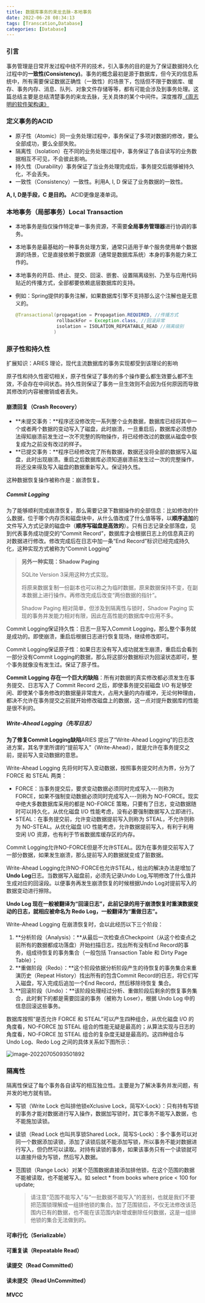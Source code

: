 ```yaml
---
title: 数据库事务的来龙去脉-本地事务
date: 2022-06-28 08:34:13
tags: [Transcation,Database]
categories: [Database]
---
```


### 引言

事务管理是日常开发过程中绕不开的技术，引入事务的目的是为了保证数据持久化过程中的**一致性(Consistency)**。事务的概念最初是源于数据库，但今天的信息系统中，所有需要保证数据正确性（一致性）的场景下，包括但不限于数据库、缓存、事务内存、消息、队列、对象文件存储等等，都有可能会涉及到事务处理。这篇总结主要是总结清楚事务的来龙去脉，无关具体的某个中间件。深度推荐[《周志明的软件架构课》](https://time.geekbang.org/column/article/319481)

### 定义事务的ACID

* 原子性（Atomic）同一业务处理过程中，事务保证了多项对数据的修改，要么全部成功，要么全部失败。
* 隔离性（Isolation）在不同的业务处理过程中，事务保证了各自读写的业务数据相互不可见，不会彼此影响。
* 持久性（Durability）事务保证了当业务处理完成后，事务提交后能够被持久化，不会丢失。
* 一致性（Consistency）一致性。利用A, I, D 保证了业务数据的一致性。

**A,  I, D是手段，C 是目的。** ACID更像是凑单词。

### 本地事务（局部事务）Local Transaction

* 本地事务是指仅操作特定单一事务资源，不需要**全局事务管理器**进行协调的事务。

* 本地事务是最基础的一种事务处理方案，通常只适用于单个服务使用单个数据源的场景，它是直接依赖于数据源（通常是数据库系统）本身的事务能力来工作的。

* 本地事务的开启、终止、提交、回滚、嵌套、设置隔离级别、乃至与应用代码贴近的传播方式，全部都要依赖底层数据库的支持。

* 例如：Spring提供的事务注解，如果数据库引擎不支持那么这个注解也是无意义的。

  ```java
  @Transactional(propagation = Propagation.REQUIRED, //传播方式
                 rollbackFor = Exception.class, //回滚异常
                 isolation = ISOLATION_REPEATABLE_READ //隔离级别
                )
  ```

### 原子性和持久性

扩展知识：ARIES 理论，现代主流数据库的事务实现都受到该理论的影响

原子性和持久性密切相关，原子性保证了事务的多个操作要么都生效要么都不生效，不会存在中间状态。持久性则保证了事务一旦生效则不会因为任何原因而导致其修改的内容被撤销或者丢失。

#### 崩溃回复（Crash Recovery）

* **未提交事务：**程序还没修改完一系列整个业务数据，数据库已经将其中一个或者两个数据的变动写入了磁盘，此时崩溃，一旦重启后，数据库必须想办法得知崩溃前发生过一次不完整的购物操作，将已经修改过的数据从磁盘中恢复成为之前没有改过的样子。
* **已提交事务：**程序已经修改完了所有数据，数据还没将全部的数据写入磁盘，此时出现崩溃。重启之后数据库必须知道崩溃前发生过一次的完整操作，将还没来得及写入磁盘的数据重新写入。保证持久性。

这种数据恢复操作被称作是：崩溃恢复。

##### Commit Logging

为了能够顺利完成崩溃恢复，那么需要记录下数据操作的全部信息：比如修改的什么数据，位于哪个内存页和磁盘块中，从什么值改成了什么值等等，以**顺序追加**的文件写入方式记录的磁盘中（**顺序写磁盘是高效的**）。只有日志记录全部落盘，见到代表事务成功提交的“Commit Record”，数据库才会根据日志上的信息真正的对数据进行修改。修改完成后在日志中加一条“End Record”标识已经完成持久化，这种实现方式被称为“Commit Logging”

> **另外一种实现：Shadow Paging**
>
> SQLite Version 3采用这种方式实现。
>
> 将原来数据复制一份副本也可以称之为临时数据，原来数据保持不变，在副本数据上进行操作。再修改完成后改变“两份数据的指针”。
>
> Shadow Paging 相对简单，但涉及到隔离性与锁时，Shadow Paging 实现的事务并发能力相对有限，因此在高性能的数据库中应用不多。

Commit Logging保证持久性：日志一旦写入Commit Logging，那么整个事务就是成功的。即使崩溃，重启后根据日志进行恢复现场，继续修改即可。

Commit Logging保证原子性：如果日志没有写入成功就发生崩溃，重启后会看到一部分没有Commit Logging的数据，那么将这部分数据标识为回滚状态即可，整个事务就像没有发生过。保证了原子性。

**Commit Logging 存在一个巨大的缺陷**：所有对数据的真实修改都必须发生在事务提交、日志写入了 Commit Record 之后，即使事务提交前磁盘 I/O 有足够空闲、即使某个事务修改的数据量非常庞大，占用大量的内存缓冲，无论何种理由，都决不允许在事务提交之前就开始修改磁盘上的数据，这一点对提升数据库的性能是很不利的。

##### Write-Ahead Logging（先写日志）

**为了修复Commit Logging缺陷**ARIES 提出了“Write-Ahead Logging”的日志改进方案，其名字里所谓的“提前写入”（Write-Ahead），就是允许在事务提交之前，提前写入变动数据的意思。

Write-Ahead Logging 先将何时写入变动数据，按照事务提交时点为界，分为了 FORCE 和 STEAL 两类：

* FORCE：当事务提交后，要求变动数据必须同时完成写入---则称为 FORCE，如果不强制变动数据必须同时完成写入---则称为 NO-FORCE。现实中绝大多数数据库采用的都是 NO-FORCE 策略，只要有了日志，变动数据随时可以持久化，从优化磁盘 I/O 性能考虑，没有必要强制数据写入立即进行。
* STEAL：在事务提交前，允许变动数据提前写入则称为 STEAL，不允许则称为 NO-STEAL。从优化磁盘 I/O 性能考虑，允许数据提前写入，有利于利用空闲 I/O 资源，也有利于节省数据库缓存区的内存。

Commit Logging允许NO-FORCE但是不允许STEAL。因为在事务提交前写入了一部分数据，如果发生崩溃，那么提前写入的数据就变成了脏数据。

Write-Ahead Logging允许NO-FORCE也允许STEAL，给出的解决办法是增加了**Undo Log**日志。当数据写入磁盘前，必须先记录Undo Log,写明修改了什么值并生成对应的回滚段。以便事务再发生崩溃恢复的时候根据Undo Log对提前写入的数据变动进行擦除。

**Undo Log 现在一般被翻译为“回滚日志”，此前记录的用于崩溃恢复时重演数据变动的日志，就相应被命名为 Redo Log，一般翻译为“重做日志”。**

Write-Ahead Logging 在崩溃恢复时，会以此经历以下三个阶段：

1. **分析阶段（Analysis）：**从最后一次检查点Checkpoint（从这个检查点之前所有的数据都成功落盘）开始扫描日志，找出所有没有End Record的事务，组成待恢复的事务集合（一般包括 Transaction Table 和 Dirty Page Table）；
2. **重做阶段（Redo）：**这个阶段依据分析阶段产生的待恢复的事务集合来重演历史（Repeat History）找出所有的包含Commit Record的日志，将它们写入磁盘，写入完成后追加一个End Record，然后移除待恢复 集合。
3. **回滚阶段（Undo）：**该阶段处理经过分析、重做阶段后剩余的恢复事务集合，此时剩下的都是需要回滚的事务（被称为 Loser），根据 Undo Log 中的信息回滚这些事务。

数据库按照“是否允许 FORCE 和 STEAL”可以产生四种组合，从优化磁盘 I/O 的角度看，NO-FORCE 加 STEAL 组合的性能无疑是最高的；从算法实现与日志的角度看，NO-FORCE 加 STEAL 组合的复杂度无疑是最高的。这四种组合与 Undo Log、Redo Log 之间的具体关系如下图所示：

![image-20220705093501892](https://cdn.jsdelivr.net/gh/wenPKtalk/pictures@master/blog/20220705/09_36/image-20220705093501892.png)

### 隔离性

隔离性保证了每个事务各自读写的相互独立性。主要是为了解决事务并发问题，有并发的地方就有锁。

* 写锁（Write Lock 也叫排他锁eXclusive Lock，简写X-Lock）：只有持有写锁的事务才能对数据进行写入操作，数据加写锁时，其它事务不能写入数据，也不能施加读锁。

* 读锁（Read Lock 也叫共享锁Shared Lock，简写S-Lock）：多个事务可以对同一个数据添加读锁，添加了读锁后就不能添加写锁，所以事务不能对数据进行写入，但仍然可以读取。对持有读锁的事务，如果该事务只有一个读锁就可以直接升级为写锁，然后写入数据。

* 范围锁（Range Lock）对某个范围数据直接添加排他锁，在这个范围的数据不能被读取，也不能被写入。如 select * from books where price < 100 for update;

  > 请注意“范围不能写入”与“一批数据不能写入”的差别，也就是我们不要把范围锁理解成一组排他锁的集合。加了范围锁后，不仅无法修改该范围内已有的数据，也不能在该范围内新增或删除任何数据，这是一组排他锁的集合无法做到的。

#### 可串行化（Serializable）

#### 可重复读（Repeatable Read）

#### 读提交（Read Committed）

#### 读未提交（Read UnCommitted）

#### MVCC



